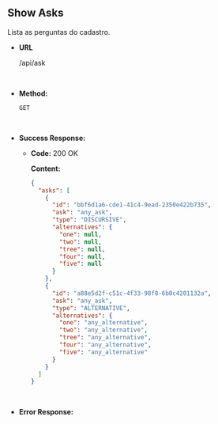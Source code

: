 ## **Show Asks**

Lista as perguntas do cadastro.

- **URL**

  /api/ask

</br>

- **Method:**

  `GET`

</br>


- **Success Response:**

  - **Code:** 200 OK

    **Content:**

    ```json
    {
      "asks": [
        {
          "id": "bbf6d1a6-cde1-41c4-9ead-2350e422b735",
          "ask": "any_ask",
          "type": "DISCURSIVE",
          "alternatives": {
            "one": null,
            "two": null,
            "tree": null,
            "four": null,
            "five": null
          }
        },
        {
          "id": "a88e5d2f-c51c-4f33-98f8-6b0c4201132a",
          "ask": "any_ask",
          "type": "ALTERNATIVE",
          "alternatives": {
            "one": "any_alternative",
            "two": "any_alternative",
            "tree": "any_alternative",
            "four": "any_alternative",
            "five": "any_alternative"
          }
        }
      ]
    }
    ```

</br>

- **Error Response:**

  
